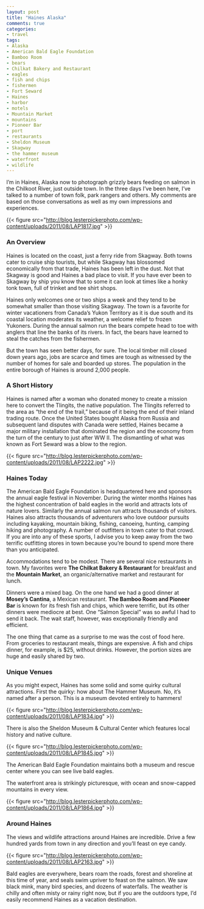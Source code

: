 ```yaml
---
layout: post
title: "Haines Alaska"
comments: true
categories:
- travel
tags:
- Alaska
- American Bald Eagle Foundation
- Bamboo Room
- bears
- Chilkat Bakery and Restaurant
- eagles
- fish and chips
- fishermen
- Fort Seward
- Haines
- harbor
- motels
- Mountain Market
- mountains
- Pioneer Bar
- port
- restaurants
- Sheldon Museum
- Skagway
- the hammer museum
- waterfront
- wildlife
---
```

I’m in Haines, Alaska now to photograph grizzly bears feeding on salmon in the Chilkoot River, just outside town. In the three days I’ve been here, I’ve talked to a number of town folk, park rangers and others. My comments are based on those conversations as well as my own impressions and experiences.

{{< figure src="http://blog.lesterpickerphoto.com/wp-content/uploads/2011/08/LAP1817.jpg" >}}

<h3>An Overview</h3>
Haines is located on the coast, just a ferry ride from Skagway. Both towns cater to cruise ship tourists, but while Skagway has blossomed economically from that trade, Haines has been left in the dust. Not that Skagway is good and Haines a bad place to visit. If you have ever been to Skagway by ship you know that to some it can look at times like a honky tonk town, full of trinket and tee shirt shops.

Haines only welcomes one or two ships a week and they tend to be somewhat smaller than those visiting Skagway. The town is a favorite for winter vacationers from Canada’s Yukon Territory as it is due south and its coastal location moderates its weather, a welcome relief to frozen Yukoners. During the annual salmon run the bears compete head to toe with anglers that line the banks of its rivers. In fact, the bears have learned to steal the catches from the fishermen.

But the town has seen better days, for sure. The local timber mill closed down years ago, jobs are scarce and times are tough as witnessed by the number of homes for sale and boarded up stores. The population in the entire borough of Haines is around 2,000 people.

<h3>A Short History</h3>
Haines is named after a woman who donated money to create a mission here to convert the Tlingits, the native population. The Tlingits referred to the area as “the end of the trail,” because of it being the end of their inland trading route. Once the United States bought Alaska from Russia and subsequent land disputes with Canada were settled, Haines became a major military installation that dominated the region and the economy from the turn of the century to just after WW II. The dismantling of what was known as Fort Seward was a blow to the region.

{{< figure src="http://blog.lesterpickerphoto.com/wp-content/uploads/2011/08/LAP2222.jpg" >}}

<h3>Haines Today</h3>
The American Bald Eagle Foundation is headquartered here and sponsors the annual eagle festival in November. During the winter months Haines has the highest concentration of bald eagles in the world and attracts lots of nature lovers. Similarly the annual salmon run attracts thousands of visitors. Haines also attracts thousands of adventurers who love outdoor pursuits including kayaking, mountain biking, fishing, canoeing, hunting, camping hiking and photography. A number of outfitters in town cater to that crowd. If you are into any of these sports, I advise you to keep away from the two terrific outfitting stores in town because you’re bound to spend more there than you anticipated.

Accommodations tend to be modest. There are several nice restaurants in town. My favorites were <strong>The Chilkat Bakery &amp; Restaurant </strong>for breakfast and the <strong>Mountain Market</strong>, an organic/alternative market and restaurant for lunch.

Dinners were a mixed bag. On the one hand we had a good dinner at <strong>Mosey’s Cantina</strong>, a Mexican restaurant. <strong>The Bamboo Room and Pioneer Bar</strong> is known for its fresh fish and chips, which were terrific, but its other dinners were mediocre at best. One “Salmon Special” was so awful I had to send it back. The wait staff, however, was exceptionally friendly and efficient.

The one thing that came as a surprise to me was the cost of food here. From groceries to restaurant meals, things are expensive. A fish and chips dinner, for example, is $25, without drinks. However, the portion sizes are huge and easily shared by two.

<h3>Unique Venues</h3>
As you might expect, Haines has some solid and some quirky cultural attractions. First the quirky: how about The Hammer Museum. No, it’s named after a person. This is a museum devoted entirely to hammers!

{{< figure src="http://blog.lesterpickerphoto.com/wp-content/uploads/2011/08/LAP1834.jpg" >}}

There is also the Sheldon Museum &amp; Cultural Center which features local history and native culture.

{{< figure src="http://blog.lesterpickerphoto.com/wp-content/uploads/2011/08/LAP1845.jpg" >}}

The American Bald Eagle Foundation maintains both a museum and rescue center where you can see live bald eagles.

The waterfront area is strikingly picturesque, with ocean and snow-capped mountains in every view.

{{< figure src="http://blog.lesterpickerphoto.com/wp-content/uploads/2011/08/LAP1864.jpg" >}}

<h3>Around Haines</h3>
The views and wildlife attractions around Haines are incredible. Drive a few hundred yards from town in any direction and you’ll feast on eye candy.

{{< figure src="http://blog.lesterpickerphoto.com/wp-content/uploads/2011/08/LAP2163.jpg" >}}

Bald eagles are everywhere, bears roam the roads, forest and shoreline at this time of year, and seals swim upriver to feast on the salmon. We saw black mink, many bird species, and dozens of waterfalls. The weather is chilly and often misty or rainy right now, but if you are the outdoors type, I’d easily recommend Haines as a vacation destination.